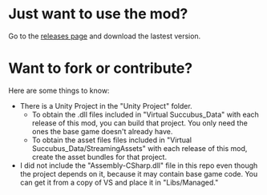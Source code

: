 # Just want to use the mod?

Go to the [releases page](https://github.com/Feen801/VSVRMod2/releases) and download the lastest version.

# Want to fork or contribute?

Here are some things to know:
* There is a Unity Project in the "Unity Project" folder. 
  * To obtain the .dll files included in "Virtual Succubus_Data" with each release of this mod, you can build that project. You only need the ones the base game doesn't already have.
  * To obtain the asset files files included in "Virtual Succubus_Data/StreamingAssets" with each release of this mod, create the asset bundles for that project.
* I did not include the "Assembly-CSharp.dll" file in this repo even though the project depends on it, because it may contain base game code. You can get it from a copy of VS and place it in "Libs/Managed."
